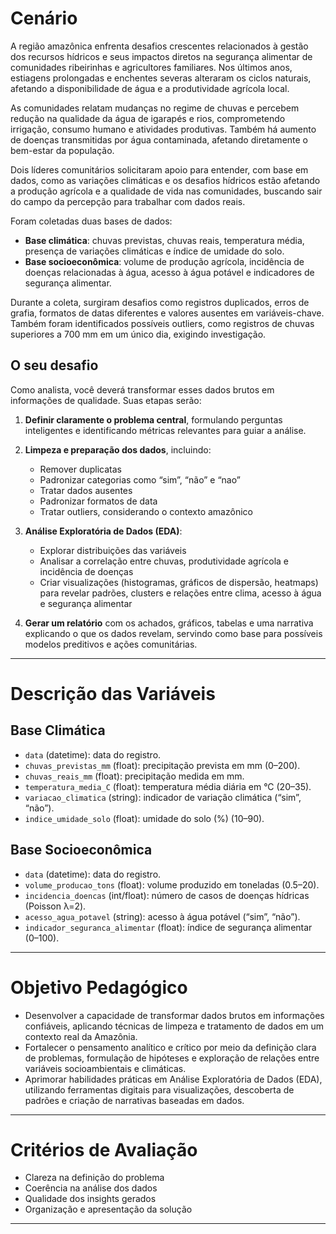 # Cenário

A região amazônica enfrenta desafios crescentes relacionados à gestão dos recursos hídricos e seus impactos diretos na segurança alimentar de comunidades ribeirinhas e agricultores familiares. Nos últimos anos, estiagens prolongadas e enchentes severas alteraram os ciclos naturais, afetando a disponibilidade de água e a produtividade agrícola local.

As comunidades relatam mudanças no regime de chuvas e percebem redução na qualidade da água de igarapés e rios, comprometendo irrigação, consumo humano e atividades produtivas. Também há aumento de doenças transmitidas por água contaminada, afetando diretamente o bem-estar da população.

Dois líderes comunitários solicitaram apoio para entender, com base em dados, como as variações climáticas e os desafios hídricos estão afetando a produção agrícola e a qualidade de vida nas comunidades, buscando sair do campo da percepção para trabalhar com dados reais.

Foram coletadas duas bases de dados:

* **Base climática**: chuvas previstas, chuvas reais, temperatura média, presença de variações climáticas e índice de umidade do solo.
* **Base socioeconômica**: volume de produção agrícola, incidência de doenças relacionadas à água, acesso à água potável e indicadores de segurança alimentar.

Durante a coleta, surgiram desafios como registros duplicados, erros de grafia, formatos de datas diferentes e valores ausentes em variáveis-chave. Também foram identificados possíveis outliers, como registros de chuvas superiores a 700 mm em um único dia, exigindo investigação.

## O seu desafio

Como analista, você deverá transformar esses dados brutos em informações de qualidade. Suas etapas serão:

1. **Definir claramente o problema central**, formulando perguntas inteligentes e identificando métricas relevantes para guiar a análise.
2. **Limpeza e preparação dos dados**, incluindo:

   * Remover duplicatas
   * Padronizar categorias como “sim”, “não” e “nao”
   * Tratar dados ausentes
   * Padronizar formatos de data
   * Tratar outliers, considerando o contexto amazônico
3. **Análise Exploratória de Dados (EDA)**:

   * Explorar distribuições das variáveis
   * Analisar a correlação entre chuvas, produtividade agrícola e incidência de doenças
   * Criar visualizações (histogramas, gráficos de dispersão, heatmaps) para revelar padrões, clusters e relações entre clima, acesso à água e segurança alimentar
4. **Gerar um relatório** com os achados, gráficos, tabelas e uma narrativa explicando o que os dados revelam, servindo como base para possíveis modelos preditivos e ações comunitárias.

---

# Descrição das Variáveis

## Base Climática

* `data` (datetime): data do registro.
* `chuvas_previstas_mm` (float): precipitação prevista em mm (0–200).
* `chuvas_reais_mm` (float): precipitação medida em mm.
* `temperatura_media_C` (float): temperatura média diária em °C (20–35).
* `variacao_climatica` (string): indicador de variação climática (“sim”, “não”).
* `indice_umidade_solo` (float): umidade do solo (%) (10–90).

## Base Socioeconômica

* `data` (datetime): data do registro.
* `volume_producao_tons` (float): volume produzido em toneladas (0.5–20).
* `incidencia_doencas` (int/float): número de casos de doenças hídricas (Poisson λ=2).
* `acesso_agua_potavel` (string): acesso à água potável (“sim”, “não”).
* `indicador_seguranca_alimentar` (float): índice de segurança alimentar (0–100).

---

# Objetivo Pedagógico

* Desenvolver a capacidade de transformar dados brutos em informações confiáveis, aplicando técnicas de limpeza e tratamento de dados em um contexto real da Amazônia.
* Fortalecer o pensamento analítico e crítico por meio da definição clara de problemas, formulação de hipóteses e exploração de relações entre variáveis socioambientais e climáticas.
* Aprimorar habilidades práticas em Análise Exploratória de Dados (EDA), utilizando ferramentas digitais para visualizações, descoberta de padrões e criação de narrativas baseadas em dados.

---

# Critérios de Avaliação

* Clareza na definição do problema
* Coerência na análise dos dados
* Qualidade dos insights gerados
* Organização e apresentação da solução

---
